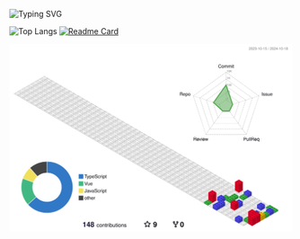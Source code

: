 ![Typing SVG](https://readme-typing-svg.demolab.com/?color=40b883&lines=First+line+of+text;Second+line+of+text)

![Top Langs](https://github-readme-stats.vercel.app/api/top-langs/?username=dyb-dev&layout=compact&theme=vue&locale=cn&cache_seconds=86400)
[![Readme Card](https://github-readme-stats.vercel.app/api/pin/?username=dyb-dev&repo=vant-pro&theme=vue&locale=cn&cache_seconds=86400)](https://github.com/dyb-dev/vant-pro)

![](./profile-3d-contrib/profile-gitblock.svg)
